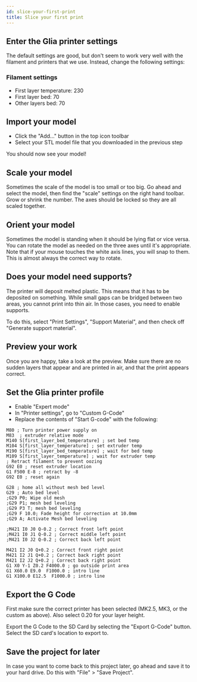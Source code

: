 ```yaml
---
id: slice-your-first-print
title: Slice your first print
---
```

## Enter the Glia printer settings
The default settings are good, but don't seem to work very well with the filament and printers that we use. Instead, change the following settings:

### Filament settings
* First layer temperature: 230
* First layer bed: 70
* Other layers bed: 70

## Import your model
* Click the "Add..." button in the top icon toolbar
* Select your STL model file that you downloaded in the previous step

You should now see your model!

## Scale your model
Sometimes the scale of the model is too small or too big. Go ahead and select the model, then find the "scale" settings on the right hand toolbar. Grow or shrink the number. The axes should be locked so they are all scaled together.

## Orient your model
Sometimes the model is standing when it should be lying flat or vice versa. You can rotate the model as needed on the three axes until it's appropriate. Note that if your mouse touches the white axis lines, you will snap to them. This is almost always the correct way to rotate.

## Does your model need supports?
The printer will deposit melted plastic. This means that it has to be deposited on something. While small gaps can be bridged between two areas, you cannot print into thin air. In those cases, you need to enable supports.

To do this, select "Print Settings", "Support Material", and then check off "Generate support material".

## Preview your work
Once you are happy, take a look at the preview. Make sure there are no sudden layers that appear and are printed in air, and that the print appears correct.

## Set the Glia printer profile
* Enable "Expert mode"
* In "Printer settings", go to "Custom G-Code"
* Replace the contents of "Start G-code" with the following:

```
M80 ; Turn printer power supply on
M83  ; extruder relative mode
M140 S[first_layer_bed_temperature] ; set bed temp
M104 S[first_layer_temperature] ; set extruder temp
M190 S[first_layer_bed_temperature] ; wait for bed temp
M109 S[first_layer_temperature] ; wait for extruder temp
; Retract filament to prevent oozing
G92 E0 ; reset extruder location
G1 F500 E-8 ; retract by -8
G92 E0 ; reset again

G28 ; home all without mesh bed level
G29 ; Auto bed level
;G29 P0; Wipe old mesh
;G29 P1; mesh bed leveling
;G29 P3 T; mesh bed leveling
;G29 F 10.0; Fade height for correction at 10.0mm
;G29 A; Activate Mesh bed leveling

;M421 I0 J0 Q-0.2 ; Correct front left point
;M421 I0 J1 Q-0.2 ; Correct middle left point
;M421 I0 J2 Q-0.2 ; Correct back left point

M421 I2 J0 Q+0.2 ; Correct front right point
M421 I2 J1 Q+0.2 ; Correct back right point
M421 I2 J2 Q+0.2 ; Correct back right point
G1 X0 Y-1 Z0.2 F4000.0 ; go outside print area
G1 X60.0 E9.0  F1000.0 ; intro line
G1 X100.0 E12.5  F1000.0 ; intro line
```

## Export the G Code
First make sure the correct printer has been selected (MK2.5, MK3, or the custom as above). Also select 0.20 for your layer height.

Export the G Code to the SD Card by selecting the "Export G-Code" button. Select the SD card's location to export to.

## Save the project for later
In case you want to come back to this project later, go ahead and save it to your hard drive. Do this with "File" > "Save Project".
